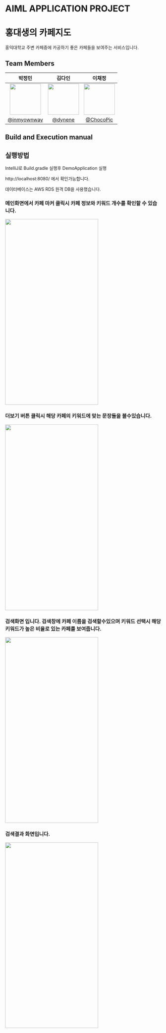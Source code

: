 # AIML APPLICATION PROJECT
# 홍대생의 카페지도
홍익대학교 주변 카페중에 카공하기 좋은 카페들을 보여주는 서비스입니다.


## Team Members 
|박정민|김다인|이채정|
|:--------------------:|:--------------------:|:--------------------:|
|<img src = "https://avatars.githubusercontent.com/u/90558247?v=4" width = "100" height = "100">|<img src = "https://avatars.githubusercontent.com/u/107914598?s=400&v=4" width = "100" height = "100">|<img src = "https://avatars.githubusercontent.com/u/107914598?s=400&v=4" width = "100" height = "100">
|[@inmyownway](https://github.com/inmyownway)|[@dynene](https://github.com/dynene)|[@ChocoPic](https://github.com/ChocoPic)|




## Build and Execution manual
## 실행방법
IntelliJ로 Build.gradle 실행후 DemoApplication 실행

http://localhost:8080/ 에서 확인가능합니다.

데이터베이스는 AWS RDS 원격 DB을 사용했습니다.

### 메인화면에서 카페 마커 클릭시 카페 정보와 키워드 개수를 확인할 수 있습니다.
<img src="https://user-images.githubusercontent.com/90558247/207772894-374f17cf-1e65-41f0-adac-86fb3dd5ede1.png"  width = "300" height = "600">

### 더보기 버튼 클릭시 해당 카페의 키워드에 맞는 문장들을 볼수있습니다.
<img src="https://user-images.githubusercontent.com/90558247/207773219-b29553e6-10f5-461c-811d-e79b1785a669.png" width = "300" height = "600">

### 검색화면 입니다. 검색창에 카페 이름을 검색할수있으며 키워드 선택시 해당 키워드가 높은 비율로 있는 카페를 보여줍니다.
<img src="https://user-images.githubusercontent.com/90558247/207773545-3eb17a6e-1121-45eb-b366-c67bb93f7a2c.png" width = "300" height = "600">

### 검색결과 화면입니다. 
<img src="https://user-images.githubusercontent.com/90558247/207773662-4c2ec462-d6ad-4b20-a59d-529d44eee370.png" width = "300" height = "600">

